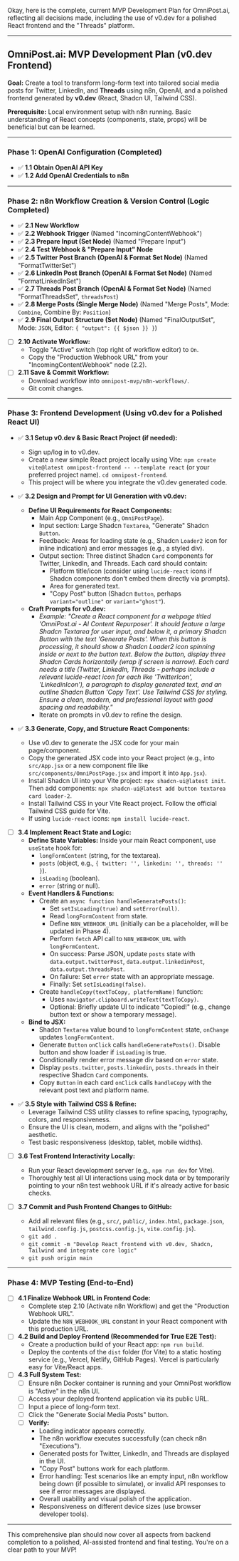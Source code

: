 Okay, here is the complete, current MVP Development Plan for OmniPost.ai, reflecting all decisions made, including the use of v0.dev for a polished React frontend and the "Threads" platform.

---

## **OmniPost.ai: MVP Development Plan (v0.dev Frontend)**

**Goal:** Create a tool to transform long-form text into tailored social media posts for Twitter, LinkedIn, and **Threads** using n8n, OpenAI, and a polished frontend generated by **v0.dev** (React, Shadcn UI, Tailwind CSS).

**Prerequisite:** Local environment setup with n8n running. Basic understanding of React concepts (components, state, props) will be beneficial but can be learned.

---

### **Phase 1: OpenAI Configuration (Completed)**

*   ✅ **1.1 Obtain OpenAI API Key**
*   ✅ **1.2 Add OpenAI Credentials to n8n**

---

### **Phase 2: n8n Workflow Creation & Version Control (Logic Completed)**

*   ✅ **2.1 New Workflow**
*   ✅ **2.2 Webhook Trigger** (Named "IncomingContentWebhook")
*   ✅ **2.3 Prepare Input (Set Node)** (Named "Prepare Input")
*   ✅ **2.4 Test Webhook & "Prepare Input" Node**
*   ✅ **2.5 Twitter Post Branch (OpenAI & Format Set Node)** (Named "FormatTwitterSet")
*   ✅ **2.6 LinkedIn Post Branch (OpenAI & Format Set Node)** (Named "FormatLinkedInSet")
*   ✅ **2.7 Threads Post Branch (OpenAI & Format Set Node)** (Named "FormatThreadsSet", `threadsPost`)
*   ✅ **2.8 Merge Posts (Single Merge Node)** (Named "Merge Posts", Mode: `Combine`, Combine By: `Position`)
*   ✅ **2.9 Final Output Structure (Set Node)** (Named "FinalOutputSet", Mode: `JSON`, Editor: `{ "output": {{ $json }} }`)
*   [ ] **2.10 Activate Workflow:**
    *   Toggle "Active" switch (top right of workflow editor) to `On`.
    *   Copy the "Production Webhook URL" from your "IncomingContentWebhook" node (2.2).
*   [ ] **2.11 Save & Commit Workflow:**
    *   Download workflow into `omnipost-mvp/n8n-workflows/`.
    *   Git comit changes.

---

### **Phase 3: Frontend Development (Using v0.dev for a Polished React UI)**

*   ✅ **3.1 Setup v0.dev & Basic React Project (if needed):**
    *   Sign up/log in to v0.dev.
    *   Create a new simple React project locally using Vite: `npm create vite@latest omnipost-frontend -- --template react` (or your preferred project name). `cd omnipost-frontend`.
    *   This project will be where you integrate the v0.dev generated code.

*   ✅ **3.2 Design and Prompt for UI Generation with v0.dev:**
    *   **Define UI Requirements for React Components:**
        *   Main App Component (e.g., `OmniPostPage`).
        *   Input section: Large Shadcn `Textarea`, "Generate" Shadcn `Button`.
        *   Feedback: Areas for loading state (e.g., Shadcn `Loader2` icon for inline indication) and error messages (e.g., a styled div).
        *   Output section: Three distinct Shadcn `Card` components for Twitter, LinkedIn, and Threads. Each card should contain:
            *   Platform title/icon (consider using `lucide-react` icons if Shadcn components don't embed them directly via prompts).
            *   Area for generated text.
            *   "Copy Post" button (Shadcn `Button`, perhaps `variant="outline"` or `variant="ghost"`).
    *   **Craft Prompts for v0.dev:**
        *   *Example: "Create a React component for a webpage titled 'OmniPost.ai - AI Content Repurposer'. It should feature a large Shadcn Textarea for user input, and below it, a primary Shadcn Button with the text 'Generate Posts'. When this button is processing, it should show a Shadcn Loader2 icon spinning inside or next to the button text. Below the button, display three Shadcn Cards horizontally (wrap if screen is narrow). Each card needs a title (Twitter, LinkedIn, Threads - perhaps include a relevant lucide-react icon for each like 'TwitterIcon', 'LinkedinIcon'), a paragraph to display generated text, and an outline Shadcn Button 'Copy Text'. Use Tailwind CSS for styling. Ensure a clean, modern, and professional layout with good spacing and readability."*
        *   Iterate on prompts in v0.dev to refine the design.

*   ✅ **3.3 Generate, Copy, and Structure React Components:**
    *   Use v0.dev to generate the JSX code for your main page/component.
    *   Copy the generated JSX code into your React project (e.g., into `src/App.jsx` or a new component file like `src/components/OmniPostPage.jsx` and import it into `App.jsx`).
    *   Install Shadcn UI into your Vite project: `npx shadcn-ui@latest init`. Then add components: `npx shadcn-ui@latest add button textarea card loader-2`.
    *   Install Tailwind CSS in your Vite React project. Follow the official Tailwind CSS guide for Vite.
    *   If using `lucide-react` icons: `npm install lucide-react`.

*   [ ] **3.4 Implement React State and Logic:**
    *   **Define State Variables:** Inside your main React component, use `useState` hook for:
        *   `longFormContent` (string, for the textarea).
        *   `posts` (object, e.g., `{ twitter: '', linkedin: '', threads: '' }`).
        *   `isLoading` (boolean).
        *   `error` (string or null).
    *   **Event Handlers & Functions:**
        *   Create an `async function handleGeneratePosts()`:
            *   Set `setIsLoading(true)` and `setError(null)`.
            *   Read `longFormContent` from state.
            *   Define `N8N_WEBHOOK_URL` (initially can be a placeholder, will be updated in Phase 4).
            *   Perform `fetch` API call to `N8N_WEBHOOK_URL` with `longFormContent`.
            *   On success: Parse JSON, update `posts` state with `data.output.twitterPost`, `data.output.linkedinPost`, `data.output.threadsPost`.
            *   On failure: Set `error` state with an appropriate message.
            *   Finally: Set `setIsLoading(false)`.
        *   Create `handleCopy(textToCopy, platformName)` function:
            *   Uses `navigator.clipboard.writeText(textToCopy)`.
            *   Optional: Briefly update UI to indicate "Copied!" (e.g., change button text or show a temporary message).
    *   **Bind to JSX:**
        *   Shadcn `Textarea` value bound to `longFormContent` state, `onChange` updates `longFormContent`.
        *   Generate `Button` `onClick` calls `handleGeneratePosts()`. Disable button and show loader if `isLoading` is true.
        *   Conditionally render error message div based on `error` state.
        *   Display `posts.twitter`, `posts.linkedin`, `posts.threads` in their respective Shadcn `Card` components.
        *   Copy `Button` in each card `onClick` calls `handleCopy` with the relevant post text and platform name.

*   ✅ **3.5 Style with Tailwind CSS & Refine:**
    *   Leverage Tailwind CSS utility classes to refine spacing, typography, colors, and responsiveness.
    *   Ensure the UI is clean, modern, and aligns with the "polished" aesthetic.
    *   Test basic responsiveness (desktop, tablet, mobile widths).

*   [ ] **3.6 Test Frontend Interactivity Locally:**
    *   Run your React development server (e.g., `npm run dev` for Vite).
    *   Thoroughly test all UI interactions using mock data or by temporarily pointing to your n8n test webhook URL if it's already active for basic checks.

*   [ ] **3.7 Commit and Push Frontend Changes to GitHub:**
    *   Add all relevant files (e.g., `src/`, `public/`, `index.html`, `package.json`, `tailwind.config.js`, `postcss.config.js`, `vite.config.js`).
    *   `git add .`
    *   `git commit -m "Develop React frontend with v0.dev, Shadcn, Tailwind and integrate core logic"`
    *   `git push origin main`

---

### **Phase 4: MVP Testing (End-to-End)**

*   [ ] **4.1 Finalize Webhook URL in Frontend Code:**
    *   Complete step 2.10 (Activate n8n Workflow) and get the "Production Webhook URL".
    *   Update the `N8N_WEBHOOK_URL` constant in your React component with this production URL.
*   [ ] **4.2 Build and Deploy Frontend (Recommended for True E2E Test):**
    *   Create a production build of your React app: `npm run build`.
    *   Deploy the contents of the `dist` folder (for Vite) to a static hosting service (e.g., Vercel, Netlify, GitHub Pages). Vercel is particularly easy for Vite/React apps.
*   [ ] **4.3 Full System Test:**
    *   [ ] Ensure n8n Docker container is running and your OmniPost workflow is "Active" in the n8n UI.
    *   [ ] Access your deployed frontend application via its public URL.
    *   [ ] Input a piece of long-form text.
    *   [ ] Click the "Generate Social Media Posts" button.
    *   [ ] **Verify:**
        *   Loading indicator appears correctly.
        *   The n8n workflow executes successfully (can check n8n "Executions").
        *   Generated posts for Twitter, LinkedIn, and Threads are displayed in the UI.
        *   "Copy Post" buttons work for each platform.
        *   Error handling: Test scenarios like an empty input, n8n workflow being down (if possible to simulate), or invalid API responses to see if error messages are displayed.
        *   Overall usability and visual polish of the application.
        *   Responsiveness on different device sizes (use browser developer tools).

---
This comprehensive plan should now cover all aspects from backend completion to a polished, AI-assisted frontend and final testing. You're on a clear path to your MVP!